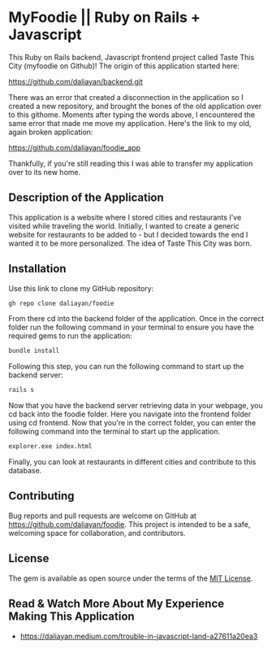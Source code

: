 # MyFoodie || Ruby on Rails + Javascript

This Ruby on Rails backend, Javascript frontend project called Taste This City (myfoodie on Github)! The origin of this application started here: 

https://github.com/daliayan/backend.git

There was an error that created a disconnection in the application so I created a new repository, and brought the bones of the old application over to this githome. Moments after typing the words above, I encountered the same error that made me move my application. Here's the link to my old, again broken application: 

https://github.com/daliayan/foodie_app

Thankfully, if you're still reading this I was able to transfer my application over to its new home.

## Description of the Application
This application is a website where I stored cities and restaurants I've visited while traveling the world. Initially, I wanted to create a generic website for restaurants to be added to - but I decided towards the end I wanted it to be more personalized. The idea of Taste This City was born.

## Installation

Use this link to clone my GitHub repository:
```bash
gh repo clone daliayan/foodie
```

From there cd into the backend folder of the application. Once in the correct folder run the following command in your terminal to ensure you have the required gems to run the application:
```bash
bundle install
```

Following this step, you can run the following command to start up the backend server:
```bash
rails s
```

Now that you have the backend server retrieving data in your webpage, you cd back into the foodie folder. Here you navigate into the frontend folder using cd frontend. Now that you're in the correct folder, you can enter the following command into the terminal to start up the application.
```bash
explorer.exe index.html
```
Finally, you can look at restaurants in different cities and contribute to this database.

## Contributing

Bug reports and pull requests are welcome on GitHub at https://github.com/daliayan/foodie. This project is intended to be a safe, welcoming space for collaboration, and contributors.

## License

The gem is available as open source under the terms of the [MIT License](https://opensource.org/licenses/MIT).

## Read & Watch More About My Experience Making This Application
- https://daliayan.medium.com/trouble-in-javascript-land-a27611a20ea3